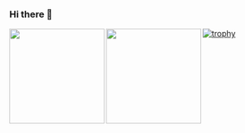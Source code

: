 ### Hi there 👋

<a href="https://github.com/terupro">
  <img align="left" height="170px" src="https://github-readme-stats.vercel.app/api?username=terupro&count_private=true&show_icons=true&theme=dracula" />
</a>
<a href="https://github.com/terupro">
  <img align="left" height="170px" src="https://github-readme-stats.vercel.app/api/top-langs/?username=terupro&layout=compact&theme=dracula" />
</a>


[![trophy](https://github-profile-trophy.vercel.app/?username=terupro&theme=onedark)](https://github.com/terupro/github-profile-trophy)


<!---
terupro/terupro is a ✨ special ✨ repository because its `README.md` (this file) appears on your GitHub profile.
You can click the Preview link to take a look at your changes.

- 👋 Hi, I’m @terupro
- 👀 I’m interested in ...
- 🌱 I’m currently learning ...
- 💞️ I’m looking to collaborate on ...
- 📫 How to reach me ...

--->
